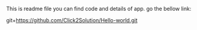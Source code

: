 This is readme file you can find code and details of app. go the bellow link:

git+https://github.com/Click2Solution/Hello-world.git
